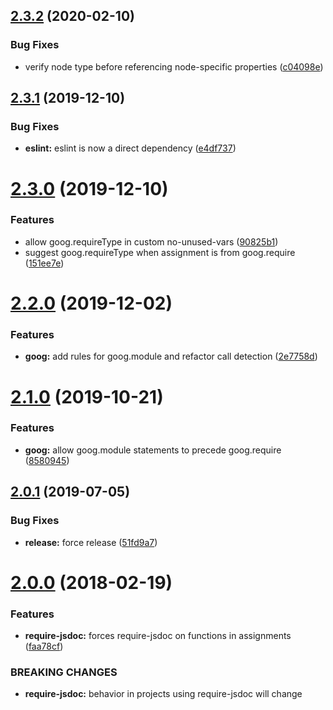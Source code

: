 ## [2.3.2](https://github.com/ngageoint/eslint-plugin-opensphere/compare/v2.3.1...v2.3.2) (2020-02-10)


### Bug Fixes

* verify node type before referencing node-specific properties ([c04098e](https://github.com/ngageoint/eslint-plugin-opensphere/commit/c04098e4108409ca585eddf17a27acf52835a3d7))

## [2.3.1](https://github.com/ngageoint/eslint-plugin-opensphere/compare/v2.3.0...v2.3.1) (2019-12-10)


### Bug Fixes

* **eslint:** eslint is now a direct dependency ([e4df737](https://github.com/ngageoint/eslint-plugin-opensphere/commit/e4df737c6212d63699376d7d7b4bdd5adc8cc73f))

# [2.3.0](https://github.com/ngageoint/eslint-plugin-opensphere/compare/v2.2.0...v2.3.0) (2019-12-10)


### Features

* allow goog.requireType in custom no-unused-vars ([90825b1](https://github.com/ngageoint/eslint-plugin-opensphere/commit/90825b195e571abc70bb55ad52ce271e8c85c561))
* suggest goog.requireType when assignment is from goog.require ([151ee7e](https://github.com/ngageoint/eslint-plugin-opensphere/commit/151ee7efb813b4310ef05833429c61e67afad940))

# [2.2.0](https://github.com/ngageoint/eslint-plugin-opensphere/compare/v2.1.0...v2.2.0) (2019-12-02)


### Features

* **goog:** add rules for goog.module and refactor call detection ([2e7758d](https://github.com/ngageoint/eslint-plugin-opensphere/commit/2e7758d4eca2242b31e7a37c2361de2a4f9eec02))

# [2.1.0](https://github.com/ngageoint/eslint-plugin-opensphere/compare/v2.0.1...v2.1.0) (2019-10-21)


### Features

* **goog:** allow goog.module statements to precede goog.require ([8580945](https://github.com/ngageoint/eslint-plugin-opensphere/commit/8580945a5680ef3e08ad37c5e3de4b3bd8cbd014))

## [2.0.1](https://github.com/ngageoint/eslint-plugin-opensphere/compare/v2.0.0...v2.0.1) (2019-07-05)


### Bug Fixes

* **release:** force release ([51fd9a7](https://github.com/ngageoint/eslint-plugin-opensphere/commit/51fd9a7))

<a name="2.0.0"></a>
# [2.0.0](https://github.com/ngageoint/eslint-plugin-opensphere/compare/v1.0.0...v2.0.0) (2018-02-19)


### Features

* **require-jsdoc:** forces require-jsdoc on functions in assignments ([faa78cf](https://github.com/ngageoint/eslint-plugin-opensphere/commit/faa78cf))


### BREAKING CHANGES

* **require-jsdoc:** behavior in projects using require-jsdoc will change
